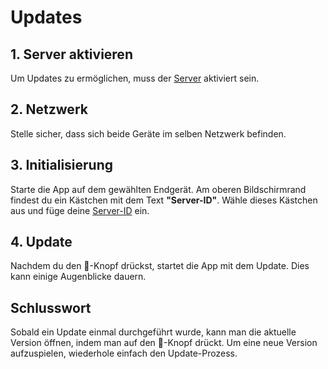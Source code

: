 # Updates

## 1. Server aktivieren
Um Updates zu ermöglichen, muss der [Server]() aktiviert sein.

## 2. Netzwerk
Stelle sicher, dass sich beide Geräte im selben Netzwerk befinden.

## 3. Initialisierung
Starte die App auf dem gewählten Endgerät. Am oberen Bildschirmrand findest du ein Kästchen mit dem Text **"Server-ID"**. Wähle dieses Kästchen aus und füge deine [Server-ID]() ein.

## 4. Update
Nachdem du den 🌳-Knopf drückst, startet die App mit dem Update. Dies kann einige Augenblicke dauern.

## Schlusswort
Sobald ein Update einmal durchgeführt wurde, kann man die aktuelle Version öffnen, indem man auf den 🌳-Knopf drückt. Um eine neue Version aufzuspielen, wiederhole einfach den Update-Prozess.
